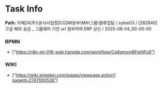 # Task Info

**Path:** 카페24(주)\본사사업장\[CG]MI본부\MIH그룹\밸류업팀 / sylee03 / [282840] 구글 해외 송금 _ 그룹웨어 기안 url 첨부하여 ERP 상신 / 2025-08-04_00-00-00

### BPMN
- ["https://n8n-mi-016-web.hanpda.com/workflow/Cq4qmxmBFatltPu9"]

### WIKI
- ["https://wiki.simplexi.com/pages/viewpage.action?pageId=2747093526"]

